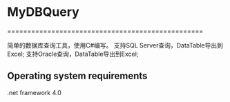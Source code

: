 # MyDBQuery
=================================================

简单的数据库查询工具，使用C#编写。
支持SQL Server查询，DataTable导出到Excel;
支持Oracle查询，DataTable导出到Excel;

Operating system requirements
-----------------------------
.net framework 4.0

